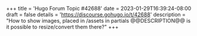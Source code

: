 +++
title = 'Hugo Forum Topic #42688'
date = 2023-01-29T16:39:24-08:00
draft = false
details = 'https://discourse.gohugo.io/t/42688'
description = "How to show images, placed in /assets in partials @@DESCRIPTION@@ is it possible to resize/convert them there?"
+++
